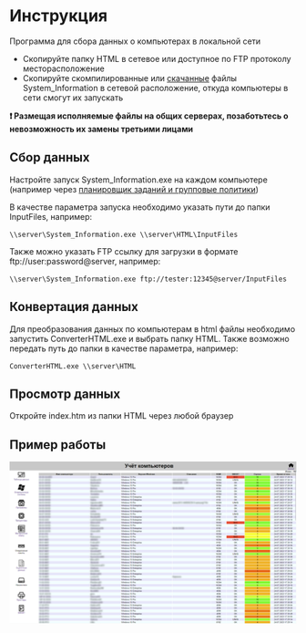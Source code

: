 # Инструкция
<p>Программа для сбора данных о компьютерах в локальной сети</p>

* Скопируйте папку HTML в сетевое или доступное по FTP протоколу месторасположение<br>
* Скопируйте скомпилированные или <a href="https://github.com/Maxymiel/System_Information/releases">скачанные</a> файлы System_Information в сетевой расположение, откуда компьютеры в сети смогут их запускать

<b>:exclamation: Размещая исполняемые файлы на общих серверах, позаботьтесь о невозможность их замены третьими лицами</b>

## Сбор данных
<p>Настройте запуск System_Information.exe на каждом компьютере (например через <a href="https://winitpro.ru/index.php/2022/05/11/zadanie-planirovshhika-gpo/">планировщик заданий и групповые политики</a>)</p>
<p>В качестве параметра запуска необходимо указать пути до папки InputFiles, например:</p>

```
\\server\System_Information.exe \\server\HTML\InputFiles
```
<p>Также можно указать FTP ссылку для загрузки в формате ftp://user:password@server, например:</p>

```
\\server\System_Information.exe ftp://tester:12345@server/InputFiles
```
## Конвертация данных
<p>Для преобразования данных по компьютерам в html файлы необходимо запустить ConverterHTML.exe и выбрать папку HTML. Также возможно передать путь до папки в качестве параметра, например:</p>

```
ConverterHTML.exe \\server\HTML
```
## Просмотр данных
Откройте index.htm из папки HTML через любой браузер

## Пример работы
![Пример работы](https://github.com/Maxymiel/System_Information/blob/master/HTML/source/example.png)
